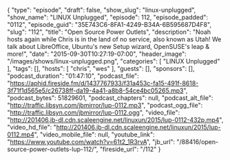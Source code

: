 {
  "type": "episode",
  "draft": false,
  "show_slug": "linux-unplugged",
  "show_name": "LINUX Unplugged",
  "episode": 112,
  "episode_padded": "0112",
  "episode_guid": "35E743C6-8FA1-4249-B34A-6B595687D4F8",
  "slug": "112",
  "title": "Open Source Power Outlets",
  "description": "Noah hosts again while Chris is in the land of no service, also known as Utah! We talk about LibreOffice, Ubuntu's new Setup wizard, OpenSUSE's leap & more!",
  "date": "2015-09-30T10:27:19-07:00",
  "header_image": "/images/shows/linux-unplugged.png",
  "categories": [
    "LINUX Unplugged"
  ],
  "tags": [],
  "hosts": [
    "chris",
    "wes"
  ],
  "guests": [],
  "sponsors": [],
  "podcast_duration": "01:47:10",
  "podcast_file": "https://aphid.fireside.fm/d/1437767933/f31a453c-fa15-491f-8618-3f71f1d565e5/c26738ff-da19-4a41-a8b8-54ce4bc05265.mp3",
  "podcast_bytes": 51829601,
  "podcast_chapters": null,
  "podcast_alt_file": "http://traffic.libsyn.com/jbmirror/lup-0112.mp3",
  "podcast_ogg_file": "http://traffic.libsyn.com/jbmirror/lup-0112.ogg",
  "video_file": "http://201406.jb-dl.cdn.scaleengine.net/linuxun/2015/lup-0112-432p.mp4",
  "video_hd_file": "http://201406.jb-dl.cdn.scaleengine.net/linuxun/2015/lup-0112.mp4",
  "video_mobile_file": null,
  "youtube_link": "https://www.youtube.com/watch?v=61t2_1R3rvA",
  "jb_url": "/88416/open-source-power-outlets-lup-112/",
  "fireside_url": "/112"
}

